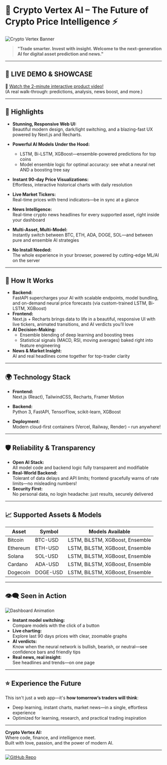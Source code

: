 # 🚀 Crypto Vertex AI – The Future of Crypto Price Intelligence ⚡

![Crypto Vertex Banner](https://images.unsplash.com/photo-1518544804022-ebca1b5037cf?auto=format&fit=crop&w=1400&q=80)

> **"Trade smarter. Invest with insight. Welcome to the next-generation AI for digital asset prediction and news."**  

---

## 🌟 LIVE DEMO & SHOWCASE

🎥 [Watch the 2-minute interactive product video!](#)  
(A real walk-through: predictions, analysis, news boost, and more.)

---

## 🌌 Highlights

- **Stunning, Responsive Web UI:**  
  Beautiful modern design, dark/light switching, and a blazing-fast UX powered by Next.js and Recharts.

- **Powerful AI Models Under the Hood:**  
  - LSTM, Bi-LSTM, XGBoost—ensemble-powered predictions for top coins
  - Model ensemble logic for optimal accuracy: see what a neural net AND a boosting tree say

- **Instant 90-day Price Visualizations:**  
  Effortless, interactive historical charts with daily resolution

- **Live Market Tickers:**  
  Real-time prices with trend indicators—be in sync at a glance

- **News Intelligence:**  
  Real-time crypto news headlines for every supported asset, right inside your dashboard

- **Multi-Asset, Multi-Model:**  
  Instantly switch between BTC, ETH, ADA, DOGE, SOL—and between pure and ensemble AI strategies

- **No Install Needed:**  
  The whole experience in your browser, powered by cutting-edge ML/AI on the server

---

## 🧠 How It Works

- **Backend:**  
  FastAPI supercharges your AI with scalable endpoints, model bundling, and on-demand neural price forecasts (via custom-trained LSTM, Bi-LSTM, XGBoost)
- **Frontend:**  
  Next.js + Recharts brings data to life in a beautiful, responsive UI with live tickers, animated transitions, and AI verdicts you’ll love
- **AI Decision-Making:**  
  - Ensemble blending of deep learning and boosting trees
  - Statistical signals (MACD, RSI, moving averages) baked right into feature engineering
- **News & Market Insight:**  
  AI and real headlines come together for top-trader clarity

---

## 🌍 Technology Stack

- **Frontend:**  
  Next.js (React), TailwindCSS, Recharts, Framer Motion

- **Backend:**  
  Python 3, FastAPI, TensorFlow, scikit-learn, XGBoost

- **Deployment:**  
  Modern cloud-first containers (Vercel, Railway, Render) – run anywhere!

---

## 🛡️ Reliability & Transparency

- **Open AI Stack:**  
  All model code and backend logic fully transparent and modifiable
- **Real-World Backend:**  
  Tolerant of data delays and API limits; frontend gracefully warns of rate limits—no misleading numbers!
- **Security First:**  
  No personal data, no login headache: just results, securely delivered

---

## 📈 Supported Assets & Models

| Asset     | Symbol    | Models Available                 |
|-----------|-----------|-----------------------------------|
| Bitcoin   | BTC-USD   | LSTM, BiLSTM, XGBoost, Ensemble   |
| Ethereum  | ETH-USD   | LSTM, BiLSTM, XGBoost, Ensemble   |
| Solana    | SOL-USD   | LSTM, BiLSTM, XGBoost, Ensemble   |
| Cardano   | ADA-USD   | LSTM, BiLSTM, XGBoost, Ensemble   |
| Dogecoin  | DOGE-USD  | LSTM, BiLSTM, XGBoost, Ensemble   |

---

## 👁️‍🗨️ Seen in Action

![Dashboard Animation](https://media.giphy.com/media/9J7tdYltWyXIY/giphy.gif)

- **Instant model switching:**  
  Compare models with the click of a button
- **Live charting:**  
  Explore last 90 days prices with clear, zoomable graphs
- **AI verdicts:**  
  Know when the neural network is bullish, bearish, or neutral—see confidence bars and friendly tips
- **Real news, real insight:**  
  See headlines and trends—on one page

---

## ⭐ Experience the Future

This isn't just a web app—it's **how tomorrow’s traders will think**:
- Deep learning, instant charts, market news—in a single, effortless experience
- Optimized for learning, research, and practical trading inspiration

---

**Crypto Vertex AI:**  
Where code, finance, and intelligence meet.  
Built with love, passion, and the power of modern AI.

---

[![GitHub Repo](https://img.shields.io/badge/View_on_GitHub-181717?logo=github&style=for-the-badge&logoColor=white)](YOUR_REPO_LINK_HERE)
